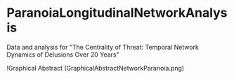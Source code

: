 # ParanoiaLongitudinalNetworkAnalysis
Data and analysis for "The Centrality of Threat: Temporal Network Dynamics of Delusions Over 20 Years"


!Graphical Abstract (GraphicalAbstractNetworkParanoia.png)
